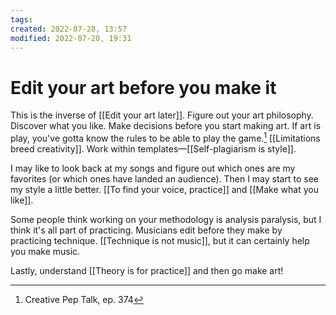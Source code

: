 ```yaml
---
tags: 
created: 2022-07-28, 13:57
modified: 2022-07-28, 19:31
---
```


# Edit your art before you make it
This is the inverse of [[Edit your art later]]. Figure out your art philosophy. Discover what you like. Make decisions before you start making art. If art is play, you've gotta know the rules to be able to play the game.[^1] [[Limitations breed creativity]]. Work within templates—[[Self-plagiarism is style]].

I may like to look back at my songs and figure out which ones are my favorites (or which ones have landed an audience). Then I may start to see my style a little better. [[To find your voice, practice]] and [[Make what you like]].

Some people think working on your methodology is analysis paralysis, but I think it's all part of practicing. Musicians edit before they make by practicing technique. [[Technique is not music]], but it can certainly help you make music. 

Lastly, understand [[Theory is for practice]] and then go make art!

[^1]: Creative Pep Talk, ep. 374